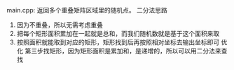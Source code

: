 main.cpp:
返回多个重叠矩阵区域里的随机点。
二分法思路
1. 因为不重叠，所以无需考虑重叠
2. 把每个矩形面积累加在一起就是总和，而我们随机数就是基于这个面积来取
3. 按照面积就能取到对应的矩形，矩形找到后再按照相对坐标去输出坐标即可
优化
第三步找矩形，因为矩形面积是累加和，是递增的，所以可以用二分法来查找

